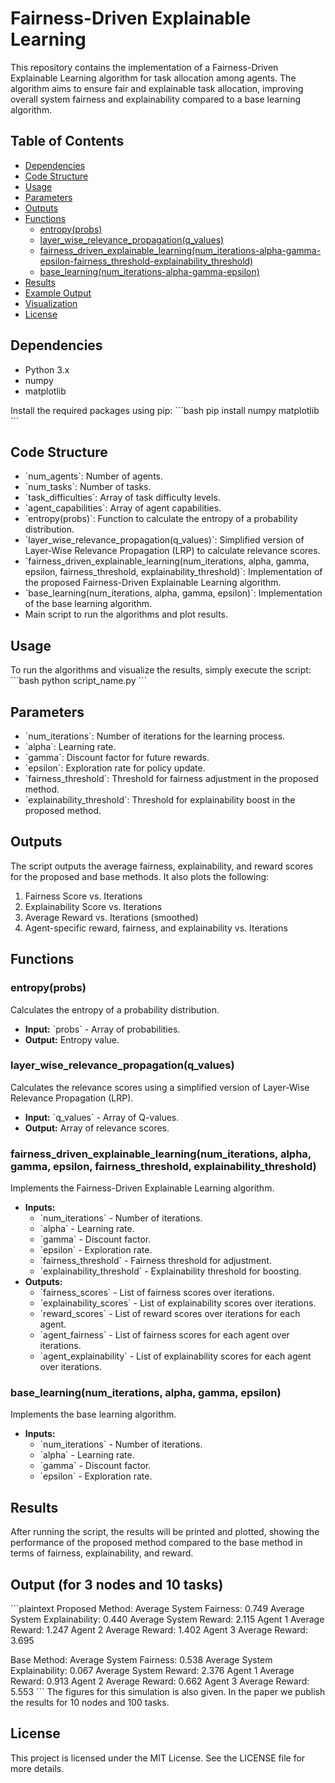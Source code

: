 
# Fairness-Driven Explainable Learning

This repository contains the implementation of a Fairness-Driven Explainable Learning algorithm for task allocation among agents. The algorithm aims to ensure fair and explainable task allocation, improving overall system fairness and explainability compared to a base learning algorithm.

## Table of Contents
- [Dependencies](#dependencies)
- [Code Structure](#code-structure)
- [Usage](#usage)
- [Parameters](#parameters)
- [Outputs](#outputs)
- [Functions](#functions)
  - [entropy(probs)](#entropyprobs)
  - [layer_wise_relevance_propagation(q_values)](#layer_wise_relevance_propagationq_values)
  - [fairness_driven_explainable_learning(num_iterations-alpha-gamma-epsilon-fairness_threshold-explainability_threshold)](#fairness_driven_explainable_learningnum_iterations-alpha-gamma-epsilon-fairness_threshold-explainability_threshold)
  - [base_learning(num_iterations-alpha-gamma-epsilon)](#base_learningnum_iterations-alpha-gamma-epsilon)
- [Results](#results)
- [Example Output](#example-output)
- [Visualization](#visualization)
- [License](#license)

## Dependencies

- Python 3.x
- numpy
- matplotlib

Install the required packages using pip:
\`\`\`bash
pip install numpy matplotlib
\`\`\`

## Code Structure

- \`num_agents\`: Number of agents.
- \`num_tasks\`: Number of tasks.
- \`task_difficulties\`: Array of task difficulty levels.
- \`agent_capabilities\`: Array of agent capabilities.
- \`entropy(probs)\`: Function to calculate the entropy of a probability distribution.
- \`layer_wise_relevance_propagation(q_values)\`: Simplified version of Layer-Wise Relevance Propagation (LRP) to calculate relevance scores.
- \`fairness_driven_explainable_learning(num_iterations, alpha, gamma, epsilon, fairness_threshold, explainability_threshold)\`: Implementation of the proposed Fairness-Driven Explainable Learning algorithm.
- \`base_learning(num_iterations, alpha, gamma, epsilon)\`: Implementation of the base learning algorithm.
- Main script to run the algorithms and plot results.

## Usage

To run the algorithms and visualize the results, simply execute the script:
\`\`\`bash
python script_name.py
\`\`\`

## Parameters

- \`num_iterations\`: Number of iterations for the learning process.
- \`alpha\`: Learning rate.
- \`gamma\`: Discount factor for future rewards.
- \`epsilon\`: Exploration rate for policy update.
- \`fairness_threshold\`: Threshold for fairness adjustment in the proposed method.
- \`explainability_threshold\`: Threshold for explainability boost in the proposed method.

## Outputs

The script outputs the average fairness, explainability, and reward scores for the proposed and base methods. It also plots the following:
1. Fairness Score vs. Iterations
2. Explainability Score vs. Iterations
3. Average Reward vs. Iterations (smoothed)
4. Agent-specific reward, fairness, and explainability vs. Iterations

## Functions

### entropy(probs)

Calculates the entropy of a probability distribution.

- **Input:** \`probs\` - Array of probabilities.
- **Output:** Entropy value.

### layer_wise_relevance_propagation(q_values)

Calculates the relevance scores using a simplified version of Layer-Wise Relevance Propagation (LRP).

- **Input:** \`q_values\` - Array of Q-values.
- **Output:** Array of relevance scores.

### fairness_driven_explainable_learning(num_iterations, alpha, gamma, epsilon, fairness_threshold, explainability_threshold)

Implements the Fairness-Driven Explainable Learning algorithm.

- **Inputs:**
  - \`num_iterations\` - Number of iterations.
  - \`alpha\` - Learning rate.
  - \`gamma\` - Discount factor.
  - \`epsilon\` - Exploration rate.
  - \`fairness_threshold\` - Fairness threshold for adjustment.
  - \`explainability_threshold\` - Explainability threshold for boosting.
- **Outputs:**
  - \`fairness_scores\` - List of fairness scores over iterations.
  - \`explainability_scores\` - List of explainability scores over iterations.
  - \`reward_scores\` - List of reward scores over iterations for each agent.
  - \`agent_fairness\` - List of fairness scores for each agent over iterations.
  - \`agent_explainability\` - List of explainability scores for each agent over iterations.

### base_learning(num_iterations, alpha, gamma, epsilon)

Implements the base learning algorithm.

- **Inputs:**
  - \`num_iterations\` - Number of iterations.
  - \`alpha\` - Learning rate.
  - \`gamma\` - Discount factor.
  - \`epsilon\` - Exploration rate.

## Results

After running the script, the results will be printed and plotted, showing the performance of the proposed method compared to the base method in terms of fairness, explainability, and reward.

##  Output (for 3 nodes and 10 tasks)
\`\`\`plaintext
Proposed Method:
Average System Fairness: 0.749
Average System Explainability: 0.440
Average System Reward: 2.115
Agent 1 Average Reward: 1.247
Agent 2 Average Reward: 1.402
Agent 3 Average Reward: 3.695

Base Method:
Average System Fairness: 0.538
Average System Explainability: 0.067
Average System Reward: 2.376
Agent 1 Average Reward: 0.913
Agent 2 Average Reward: 0.662
Agent 3 Average Reward: 5.553
\`\`\`
The figures for this simulation is also given. In the paper we publish the results for 10 nodes and 100 tasks. 

## License

This project is licensed under the MIT License. See the LICENSE file for more details.

